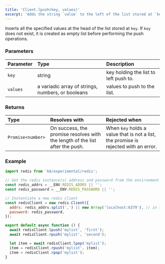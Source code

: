 ```yaml
---
title: 'Client.lpush(key, values)'
excerpt: 'Adds the string `value` to the left of the list stored at `key`.'
---
```


Inserts all the specified values at the head of the list stored at `key`. If `key` does not exist, it is created as empty list before performing the push operations.

### Parameters

| Parameter | Type   | Description                           |
| :-------- | :----- | :------------------------------------ |
| `key`     | string | key holding the list to left push to. |
| `values`  | a variadic array of strings, numbers, or booleans  | values to push to the list.           |


### Returns

| Type              | Resolves with                                                                | Rejected when                                                                       |
| :---------------- | :--------------------------------------------------------------------------- | :---------------------------------------------------------------------------------- |
| `Promise<number>` | On success, the promise resolves with the length of the list after the push. | When `key` holds a value that is not a list, the promise is rejected with an error. |

### Example

<CodeGroup labels={[]}>

```javascript
import redis from 'k6/experimental/redis';

// Get the redis instance(s) address and password from the environment
const redis_addrs = __ENV.REDIS_ADDRS || '';
const redis_password = __ENV.REDIS_PASSWORD || '';

// Instantiate a new redis client
const redisClient = new redis.Client({
  addrs: redis_addrs.split(',') || new Array('localhost:6379'), // in the form of 'host:port', separated by commas
  password: redis_password,
});

export default async function () {
  await redisClient.lpush('mylist', 'first');
  await redisClient.rpush('mylist', 'second');

  let item = await redisClient.lpop('mylist');
  item = redisClient.rpush('mylist', item);
  item = redisClient.rpop('mylist');
}
```

</CodeGroup>